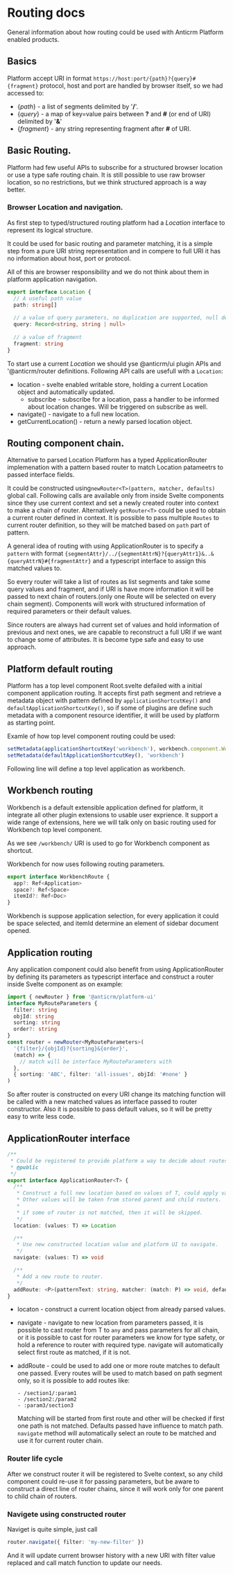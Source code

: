 # Routing docs

General information about how routing could be used with Anticrm Platform enabled products.

## Basics

Platform accept URI in format `https://host:port/{path}?{query}#{fragment}` protocol, host and port are handled by browser itself, so we had accessed to:

- {_path_} - a list of segments delimited by '**/**'.
- {_query_} - a map of key=value pairs between **?** and **#** (or end of URI) delimited by '**&**'
- {_fragment_} - any string representing fragment after **#** of URI.

## Basic Routing.

Platform had few useful APIs to subscribe for a structured browser location or use a type safe routing chain.
It is still possible to use raw browser location, so no restrictions, but we think structured approach is a way better.

### Browser Location and navigation.

As first step to typed/structured routing platform had a _Location_ interface to represent its logical structure.

It could be used for basic routing and parameter matching, it is a simple step from a pure URI string representation and in compere to full URI it has no information about host, port or protocol.

 All of this are browser responsibility and we do not think about them in platform application navigation.

```typescript
export interface Location {
  // A useful path value
  path: string[] 
  
  // a value of query parameters, no duplication are supported, null determine query parameter without value
  query: Record<string, string | null> 
  
  // a value of fragment
  fragment: string 
}
```

To start use a current _Location_ we should yse @anticrm/ui plugin APIs and '@anticrm/router definitions.
Following API calls are usefull with a `Location`:

- location - svelte enabled writable store, holding a current Location object and automatically updated.
  - subscribe - subscribe for a location, pass a handler to be informed about location changes. Will be triggered on subscribe as well.
- navigate() - navigate to a full new location.
- getCurrentLocation() - return a newly parsed location object.

## Routing component chain.

Alternative to parsed Location Platform has a typed ApplicationRouter<T> implemenation with a pattern based router to match Location patameetrs to passed interface fields. 

It could be constructed using`newRouter<T>(pattern, matcher, defaults) `global call. 
Following calls are available only from inside Svelte components since they use current context and set a newly created router into context to make a chain of router. Alternatively `getRouter<T>` could be used to obtain a current router defined in context.
It is possible to pass multiple `Routes` to current router definition, so they will be matched based on `path` part of pattern. 

A general idea of routing with using ApplicationRouter is to specify a `pattern` with format `{segmentAttr}/../{segmentAttrN}?{queryAttr1}&..&{queryAttrN}#{fragmentAttr}` and a typescript interface to assign this matched values to.

So every router will take a list of routes as list segments and take some query values and fragment, and if URI is have more information it will be passed to next chain of routers.(only one Route will be selected on every chain segment).
Components will work with structured information of required parameters or their default values.

Since routers are always had current set of values and hold information of previous and next ones, we are capable to reconstruct a full URI if we want to change some of attributes. It is become type safe and easy to use approach.

## Platform default routing

Platform has a top level component Root.svelte defailed with a initial component application routing. 
It accepts first path segment and retrieve a metadata object with pattern defined by `applicationShortcutKey()` and `defaultApplicationShortcutKey()`, so if some of plugins are define such metadata with a component resource identifier, it wiill be used by platform as starting point. 

Examle of how top level component routing could be used:

```typescript
setMetadata(applicationShortcutKey('workbench'), workbench.component.WorkbenchApp)
setMetadata(defaultApplicationShortcutKey(), 'workbench')
```

Following line will define a top level application as workbench.

## Workbench routing

Workbench is a default extensible application defined for platform, it integrate all other plugin extensions to usable user exprience. 
It support a wide range of extensions, here we will talk only on basic routing used for Workbench top level component.

As we see `/workbench/` URI is used to go for Workbench component as shortcut.

Workbench for now uses following routing parameters.

```typescript
export interface WorkbenchRoute {
  app?: Ref<Application>
  space?: Ref<Space>
  itemId?: Ref<Doc>
}
```

Workbench is suppose application selection, for every application it could be space selected, and itemId determine an element of sidebar document opened.

## Application routing

Any application component could also benefit from using ApplicationRouter<T> by defining its parameters as typescript interface and construct a router inside Svelte component as on example:

```typescript
import { newRouter } from '@anticrm/platform-ui'
interface MyRouteParameters {
  filter: string
  objId: string
  sorting: string
  order?: string
}
const router = newRouter<MyRouteParameters>(
  '{filter}/{objId}?{sorting}&{order}',
  (match) => {
    // match will be interface MyRouteParameters with
  },
  { sorting: 'ABC', filter: 'all-issues', objId: '#none' }
)
```

So after router is constructed on every URI change its matching function will be called with a new matched values as interface passed to router constructor. Also it is possible to pass default values, so it will be pretty easy to write less code.



## ApplicationRouter<T> interface

```typescript
/**
 * Could be registered to provide platform a way to decide about routes from Root component.
 * @public
 */
export interface ApplicationRouter<T> {
  /**
   * Construct a full new location based on values of T, could apply values to any router in tier chain.
   * Other values will be taken from stored parent and child routers.
   *
   * if some of router is not matched, then it will be skipped.
   */
  location: (values: T) => Location

  /**
   * Use new constructed location value and platform UI to navigate.
   */
  navigate: (values: T) => void

  /**
   * Add a new route to router.
   */
  addRoute: <P>(patternText: string, matcher: (match: P) => void, defaults: P) => ApplicationRouter<P>
}
```

* locaton - construct a current location object from already parsed values.

* navigate - navigate to new location from parameters passed, it is possible to cast router from T to `any` and pass parameters for all chain, or it is possible to cast for router parameters we know for type safety, or hold a reference to router with required type.
  navigate will automatically select first route as matched, if it is not.

* addRoute - could be used to add one or more route matches to default one passed. Every routes will be used to match based on path segment only, so it is possible to add routes like:

  ```
  - /section1/:param1
  - /section2:/param2
  - :param3/section3
  ```

  Matching will be started from first route and other will be checked if first one path is not matched. Defaults passed have influence to match path.
  `navigate` method will automatically select an route to be matched and use it for current router chain.



### Router life cycle

After we construct router it will be registered to Svelte context, so any child component could re-use it for passing parameters, but be aware to construct a direct line of router chains, since it will work only for one parent to child chain of routers.

### Navigete using constructed router

Naviget is quite simple, just call

```typescript
router.navigate({ filter: 'my-new-filter' })
```

And it will update current browser history with a new URI with filter value replaced and call match function to update our needs.
